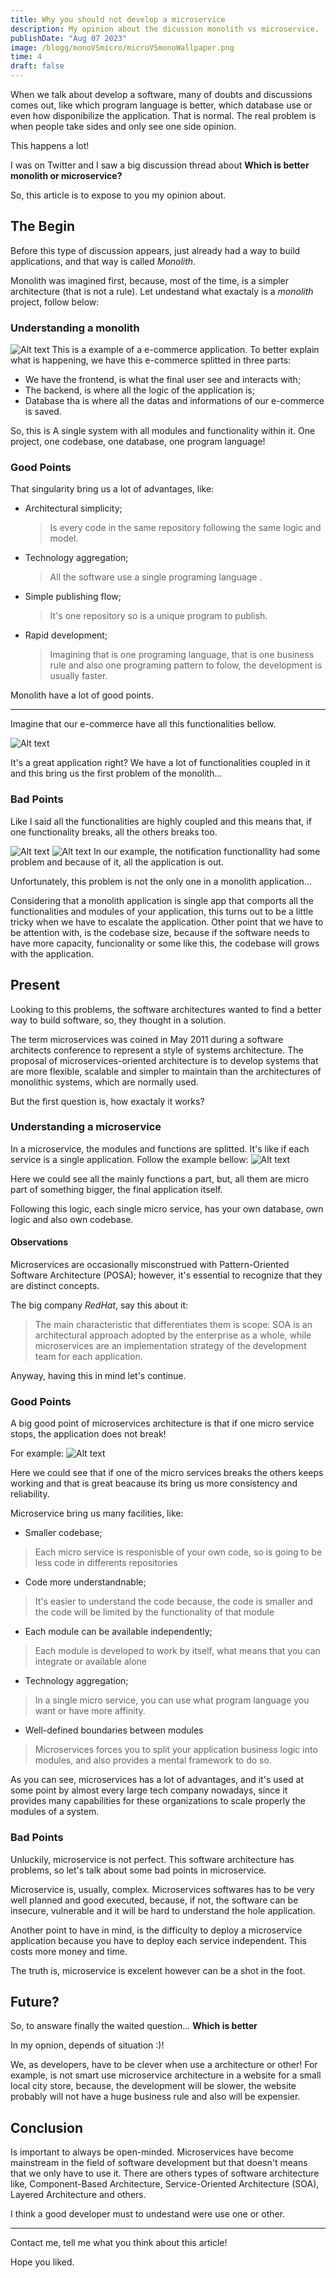 ```yaml
---
title: Why you should not develop a microservice
description: My opinion about the dicussion monolith vs microservice.
publishDate: "Aug 07 2023"
image: /blogg/monoVSmicro/microVSmonoWallpaper.png
time: 4 
draft: false
---
```


When we talk about develop a software, many of doubts and discussions comes out, like which program language is better, which database use or even how disponibilize the application. That is normal.
The real problem is when people take sides and only see one side opinion.   

This happens a lot! 

I was on Twitter and I saw a big discussion thread about **Which is better monolith or microservice?**

So, this article is to expose to you my opinion about. 

## The Begin
Before this type of discussion appears, just already had a way to build applications, and that way is called *Monolith*.

Monolith was imagined first, because, most of the time, is a simpler architecture (that is not a rule). Let undestand what exactaly is a *monolith* project, follow below:

### Understanding a monolith

![Alt text](/blogg/monoVSmicro/e-commerce_monolito1.png)
This is a example of a e-commerce application. To better explain what is happening, we have this e-commerce splitted in three parts:  
- We have the frontend, is what the final user see and interacts with;
- The backend, is where all the logic of the application is;
- Database tha is where all the datas and informations of our e-commerce is saved.

So, this is A single system with all modules and functionality within it. One project, one codebase, one database, one program language!

### Good Points

That singularity bring us a lot of advantages, like:
- Architectural simplicity;
    >Is every code in the same repository following the same logic and model.
- Technology aggregation;
    >All the software use a single programing language .
- Simple publishing flow;
    >It's one repository so is a unique program to publish.
- Rapid development;
    >Imagining that is one programing language, that is one business rule and also one programing pattern to folow, the development is usually faster.

Monolith have a lot of good points. 

---

Imagine that our e-commerce have all this functionalities bellow.

![Alt text](/blogg/monoVSmicro/e-commerce_monolito2.png)

It's a great application right? We have a lot of functionalities coupled in it and this bring us the first problem of the monolith...

### Bad Points

Like I said all the functionalities are highly coupled and this means that, if one functionality breaks, all the others breaks too. 

![Alt text](/blogg/monoVSmicro/e-commerce_monolito3.png)
![Alt text](/blogg/monoVSmicro/e-commerce_monolito4.png)
In our example, the notification functionallity had some problem and because of it, all the application is out.

Unfortunately, this problem is not the only one in a monolith application...

Considering that a monolith application is single app that comports all the functionalities and modules of your application, this turns out to be a little tricky when we have to escalate the application. Other point that we have to be attention with, is the codebase size, because if the software needs to have more capacity, funcionality or some like this, the codebase will grows with the application.   

## Present
Looking to this problems, the software architectures wanted to find a better way to build software, so, they thought in a solution.

The term microservices was coined in May 2011 during a software architects conference to represent a style of systems architecture. The proposal of microservices-oriented architecture is to develop systems that are more flexible, scalable and simpler to maintain than the architectures of monolithic systems, which are normally used.

But the first question is, how exactaly it works?

### Understanding a microservice
In a microservice, the modules and functions are splitted. It's like if each service is a single application. Follow the example bellow:
![Alt text](/blogg/monoVSmicro/e-commerce_microservice1.png)

Here we could see all the mainly functions a part, but, all them are micro part of something bigger, the final application itself.

Following this logic, each single micro service, has your own database, own logic and also own codebase.

#### Observations
Microservices are occasionally misconstrued with Pattern-Oriented Software Architecture (POSA); however, it's essential to recognize that they are distinct concepts.

The big company *RedHat*, say this about it:
> The main characteristic that differentiates them is scope: SOA is an architectural approach adopted by the enterprise as a whole, while microservices are an implementation strategy of the development team for each application.

Anyway, having this in mind let's continue.

### Good Points
A big good point of microservices architecture is that if one micro service stops, the application does not break!

For example:
![Alt text](/blogg/monoVSmicro/e-commerce_microservice2.png)

Here we could see that if one of the micro services breaks the others keeps working and that is great beacause its bring us more consistency and reliability.

Microservice bring us many facilities, like:
- Smaller codebase;
>Each micro service is responisble of your own code, so is going to be less code in differents repositories
- Code more understandnable;
>It's easier to understand the code because, the code is smaller and the code will be limited by the functionality of that module 
- Each module can be available independently;
>Each module is developed to work by itself, what means that you can integrate or available alone
- Technology aggregation;
>In a single micro service, you can use what program language you want or have more affinity.
- Well-defined boundaries between modules
>Microservices forces you to split your application business logic into modules, and also provides a mental framework to do so.

As you can see, microservices has a lot of advantages, and it's used at some point by almost every large tech company nowadays, since it provides many capabilities for these organizations to scale 
properly the modules of a system.

### Bad Points
Unluckily, microservice is not perfect. This software architecture has problems, so let's talk about some bad points in microservice.

Microservice is, usually, complex. Microservices softwares has to be very well planned and good executed, because, if not, the software can be insecure, vulnerable and it will be hard to understand 
the hole application.

Another point to have in mind, is the difficulty to deploy a microservice application because you have to deploy each service independent. This costs more money and time.

The truth is, microservice is excelent however can be a shot in the foot.

## Future?
So, to answare finally the waited question... **Which is better**

In my opnion, depends of situation :)!

We, as developers, have to be clever when use a architecture or other! For example, is not smart use microservice architecture in a website for a small local city store, because, the development
will be slower, the website probably will not have a huge business rule and also will be expensier.

## Conclusion
Is important to always be open-minded. Microservices have become mainstream in the field of software development but that doesn't means that we only have to use it. There are others types of software architecture like, Component-Based Architecture, Service-Oriented Architecture (SOA), Layered Architecture and others.

I think a good developer must to undestand were use one or other.

---

Contact me, tell me what you think about this article!

Hope you liked.

